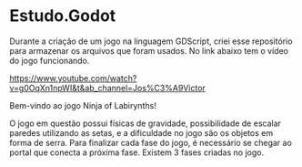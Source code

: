 # Estudo.Godot
Durante a criação de um jogo na linguagem GDScript, criei esse repositório para armazenar os arquivos que foram usados. No link abaixo tem o vídeo do jogo funcionando.

https://www.youtube.com/watch?v=g0OqXn1npWI&t&ab_channel=Jos%C3%A9Victor

Bem-vindo ao jogo Ninja of Labirynths!

O jogo em questão possui físicas de gravidade, possibilidade de escalar paredes utilizando as setas, e a dificuldade no jogo são os objetos em forma de serra. 
Para finalizar cada fase do jogo, é necessário se chegar ao portal que conecta a próxima fase. Existem 3 fases criadas no jogo.
